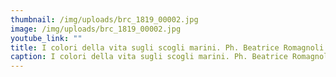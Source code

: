 ```yaml
---
thumbnail: /img/uploads/brc_1819_00002.jpg
image: /img/uploads/brc_1819_00002.jpg
youtube_link: ""
title: I colori della vita sugli scogli marini. Ph. Beatrice Romagnoli
caption: I colori della vita sugli scogli marini. Ph. Beatrice Romagnoli
---
```

